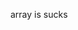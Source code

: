 array is sucks

<!---
ardimriz/ardimriz is a ✨ special ✨ repository because its `README.md` (this file) appears on your GitHub profile.
You can click the Preview link to take a look at your changes.
--->

